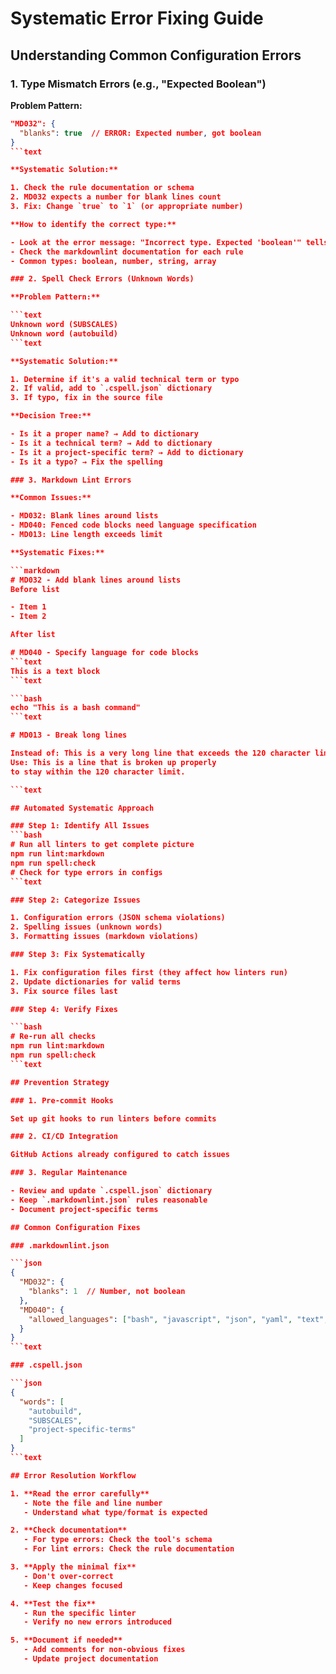 # Systematic Error Fixing Guide

## Understanding Common Configuration Errors

### 1. Type Mismatch Errors (e.g., "Expected Boolean")

**Problem Pattern:**

```json
"MD032": {
  "blanks": true  // ERROR: Expected number, got boolean
}
```text

**Systematic Solution:**

1. Check the rule documentation or schema
2. MD032 expects a number for blank lines count
3. Fix: Change `true` to `1` (or appropriate number)

**How to identify the correct type:**

- Look at the error message: "Incorrect type. Expected 'boolean'" tells you what type is needed
- Check the markdownlint documentation for each rule
- Common types: boolean, number, string, array

### 2. Spell Check Errors (Unknown Words)

**Problem Pattern:**

```text
Unknown word (SUBSCALES)
Unknown word (autobuild)
```text

**Systematic Solution:**

1. Determine if it's a valid technical term or typo
2. If valid, add to `.cspell.json` dictionary
3. If typo, fix in the source file

**Decision Tree:**

- Is it a proper name? → Add to dictionary
- Is it a technical term? → Add to dictionary
- Is it a project-specific term? → Add to dictionary
- Is it a typo? → Fix the spelling

### 3. Markdown Lint Errors

**Common Issues:**

- MD032: Blank lines around lists
- MD040: Fenced code blocks need language specification
- MD013: Line length exceeds limit

**Systematic Fixes:**

```markdown
# MD032 - Add blank lines around lists
Before list

- Item 1
- Item 2

After list

# MD040 - Specify language for code blocks
```text
This is a text block
```text

```bash
echo "This is a bash command"
```text

# MD013 - Break long lines

Instead of: This is a very long line that exceeds the 120 character limit and will cause an error in markdownlint
Use: This is a line that is broken up properly
to stay within the 120 character limit.

```text

## Automated Systematic Approach

### Step 1: Identify All Issues
```bash
# Run all linters to get complete picture
npm run lint:markdown
npm run spell:check
# Check for type errors in configs
```text

### Step 2: Categorize Issues

1. Configuration errors (JSON schema violations)
2. Spelling issues (unknown words)
3. Formatting issues (markdown violations)

### Step 3: Fix Systematically

1. Fix configuration files first (they affect how linters run)
2. Update dictionaries for valid terms
3. Fix source files last

### Step 4: Verify Fixes

```bash
# Re-run all checks
npm run lint:markdown
npm run spell:check
```text

## Prevention Strategy

### 1. Pre-commit Hooks

Set up git hooks to run linters before commits

### 2. CI/CD Integration

GitHub Actions already configured to catch issues

### 3. Regular Maintenance

- Review and update `.cspell.json` dictionary
- Keep `.markdownlint.json` rules reasonable
- Document project-specific terms

## Common Configuration Fixes

### .markdownlint.json

```json
{
  "MD032": {
    "blanks": 1  // Number, not boolean
  },
  "MD040": {
    "allowed_languages": ["bash", "javascript", "json", "yaml", "text", ""]
  }
}
```text

### .cspell.json

```json
{
  "words": [
    "autobuild",
    "SUBSCALES",
    "project-specific-terms"
  ]
}
```text

## Error Resolution Workflow

1. **Read the error carefully**
   - Note the file and line number
   - Understand what type/format is expected

2. **Check documentation**
   - For type errors: Check the tool's schema
   - For lint errors: Check the rule documentation

3. **Apply the minimal fix**
   - Don't over-correct
   - Keep changes focused

4. **Test the fix**
   - Run the specific linter
   - Verify no new errors introduced

5. **Document if needed**
   - Add comments for non-obvious fixes
   - Update project documentation

